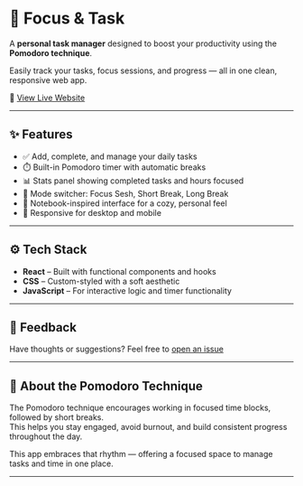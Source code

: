 # 🐝 Focus & Task

A **personal task manager** designed to boost your productivity using the **Pomodoro technique**.

Easily track your tasks, focus sessions, and progress — all in one clean, responsive web app.

🔗 [View Live Website](https://neeha-praveen.github.io/Focus-Task/)

---

## ✨ Features

- ✅ Add, complete, and manage your daily tasks
- ⏱️ Built-in Pomodoro timer with automatic breaks
- 📊 Stats panel showing completed tasks and hours focused
- 🔁 Mode switcher: Focus Sesh, Short Break, Long Break
- 🧾 Notebook-inspired interface for a cozy, personal feel
- 📱 Responsive for desktop and mobile

---

## ⚙️ Tech Stack

- **React** – Built with functional components and hooks
- **CSS** – Custom-styled with a soft aesthetic
- **JavaScript** – For interactive logic and timer functionality

---

## 💬 Feedback

Have thoughts or suggestions? Feel free to [open an issue](https://github.com/neeha-praveen/Focus-Task/issues)

---

## 🧠 About the Pomodoro Technique

The Pomodoro technique encourages working in focused time blocks, followed by short breaks.  
This helps you stay engaged, avoid burnout, and build consistent progress throughout the day.

This app embraces that rhythm — offering a focused space to manage tasks and time in one place.

---
